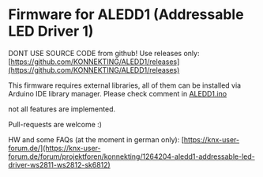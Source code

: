# Firmware for ALEDD1 (Addressable LED Driver 1)

DONT USE SOURCE CODE from github! 
Use releases only: [https://github.com/KONNEKTING/ALEDD1/releases](https://github.com/KONNEKTING/ALEDD1/releases)

This firmware requires external libraries, all of them can be installed via Arduino IDE library manager. Please check comment in [ALEDD1.ino](https://github.com/KONNEKTING/ALEDD1/blob/master/ALEDD1.ino#L7-L15)

not all features are implemented. 

Pull-requests are welcome :)

HW and some FAQs (at the moment in german only): [https://knx-user-forum.de/](https://knx-user-forum.de/forum/projektforen/konnekting/1264204-aledd1-addressable-led-driver-ws2811-ws2812-sk6812)

